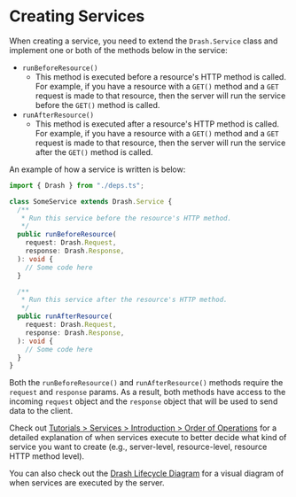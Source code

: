 # Creating Services

When creating a service, you need to extend the `Drash.Service` class and implement one or both of the methods below in the service:

* `runBeforeResource()`
  * This method is executed before a resource's HTTP method is called. For example, if you have a resource with a `GET()` method and a `GET` request is made to that resource, then the server will run the service before the `GET()` method is called.
* `runAfterResource()`
  * This method is executed after a resource's HTTP method is called. For example, if you have a resource with a `GET()` method and a `GET` request is made to that resource, then the server will run the service after the `GET()` method is called.

An example of how a service is written is below:

```typescript
import { Drash } from "./deps.ts";

class SomeService extends Drash.Service {
  /**
   * Run this service before the resource's HTTP method.
   */
  public runBeforeResource(
    request: Drash.Request,
    response: Drash.Response,
  ): void {
    // Some code here
  }

  /**
   * Run this service after the resource's HTTP method.
   */
  public runAfterResource(
    request: Drash.Request,
    response: Drash.Response,
  ): void {
    // Some code here
  }
}
```

Both the `runBeforeResource()` and `runAfterResource()` methods require the `request` and `response` params. As a result, both methods have access to the incoming `request` object and the `response` object that will be used to send data to the client.

Check out [Tutorials > Services > Introduction > Order of Operations](/drash/v2.x/tutorials/services/introduction#order-of-operations) for a detailed explanation of when services execute to better decide what kind of service you want to create (e.g., server-level, resource-level, resource HTTP method level).

You can also check out the [Drash Lifecycle Diagram](/drash/v2.x/getting-started/lifecycle-diagram) for a visual diagram of when services are executed by the server.